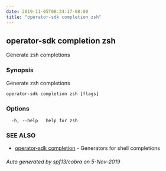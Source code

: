 ```yaml
---
date: 2019-11-05T08:34:17-08:00
title: "operator-sdk completion zsh"
---
```

## operator-sdk completion zsh

Generate zsh completions

### Synopsis

Generate zsh completions

```
operator-sdk completion zsh [flags]
```

### Options

```
  -h, --help   help for zsh
```

### SEE ALSO

* [operator-sdk completion](operator-sdk_completion)	 - Generators for shell completions

###### Auto generated by spf13/cobra on 5-Nov-2019
